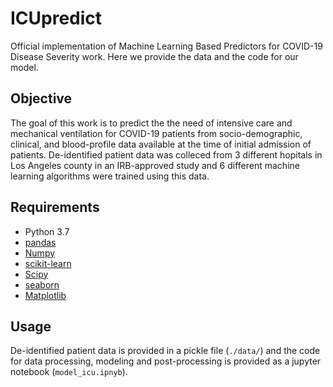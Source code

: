 # ICUpredict
Official implementation of Machine Learning Based Predictors for COVID-19 Disease Severity work. Here we provide the data and the code for our model.

## Objective
The goal of this work is to predict the the need of intensive care and mechanical ventilation for COVID-19 patients from socio-demographic, clinical, and blood-profile data available at the time of initial admission of patients. De-identified patient data was colleced from 3 different hopitals in Los Angeles county in an IRB-approved study and 6 different machine learning algorithms were trained using this data.

## Requirements
* Python 3.7
* [pandas](https://pandas.pydata.org/pandas-docs/stable/getting_started/install.html)
* [Numpy](https://numpy.org/)
* [scikit-learn](https://scikit-learn.org/stable/install.html)
* [Scipy](https://www.scipy.org/install.html)
* [seaborn](https://seaborn.pydata.org/installing.html)
* [Matplotlib](https://matplotlib.org/users/installing.html)


## Usage
De-identified patient data is provided in a pickle file (`./data/`) and the code for data processing, modeling and post-processing is provided as a jupyter notebook (`model_icu.ipnyb`).
